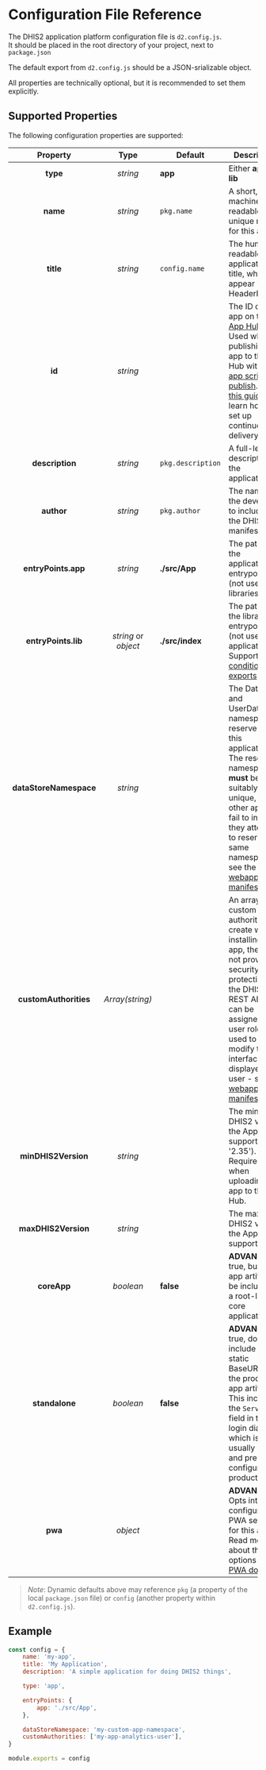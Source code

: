 # Configuration File Reference

The DHIS2 application platform configuration file is `d2.config.js`.<br/>
It should be placed in the root directory of your project, next to `package.json`

The default export from `d2.config.js` should be a JSON-srializable object.

All properties are technically optional, but it is recommended to set them explicitly.

## Supported Properties

The following configuration properties are supported:

|        Property        |         Type         | Default           | Description                                                                                                                                                                                                                                                                                                    |
| :--------------------: | :------------------: | ----------------- | -------------------------------------------------------------------------------------------------------------------------------------------------------------------------------------------------------------------------------------------------------------------------------------------------------------- |
|        **type**        |       _string_       | **app**           | Either **app** or **lib**                                                                                                                                                                                                                                                                                      |
|        **name**        |       _string_       | `pkg.name`        | A short, machine-readable unique name for this app                                                                                                                                                                                                                                                             |
|       **title**        |       _string_       | `config.name`     | The human-readable application title, which will appear in the HeaderBar                                                                                                                                                                                                                                       |
|         **id**         |       _string_       |                   | The ID of the app on the [App Hub](https://apps.dhis2.org/). Used when publishing the app to the App Hub with [d2 app scripts publish](../scripts/publish). See [this guide](https://developers.dhis2.org/docs/guides/publish-apphub/) to learn how to set up continuous delivery.                             |
|    **description**     |       _string_       | `pkg.description` | A full-length description of the application                                                                                                                                                                                                                                                                   |
|       **author**       |       _string_       | `pkg.author`      | The name of the developer to include in the DHIS2 manifest                                                                                                                                                                                                                                                     |
|  **entryPoints.app**   |       _string_       | **./src/App**     | The path to the application entrypoint (not used for libraries)                                                                                                                                                                                                                                                |
|  **entryPoints.lib**   | _string_ or _object_ | **./src/index**   | The path to the library entrypoint(s) (not used for applications). Supports [conditional exports](https://nodejs.org/dist/latest-v16.x/docs/api/packages.html#packages_conditional_exports)                                                                                                                    |
| **dataStoreNamespace** |       _string_       |                   | The DataStore and UserDataStore namespace to reserve for this application. The reserved namespace **must** be suitably unique, as other apps will fail to install if they attempt to reserve the same namespace - see the [webapp manifest docs](https://docs.dhis2.org/en/develop/loading-apps.html)          |
| **customAuthorities**  |   _Array(string)_    |                   | An array of custom authorities to create when installing the app, these do not provide security protections in the DHIS2 REST API but can be assigned to user roles and used to modify the interface displayed to a user - see the [webapp manifest docs](https://docs.dhis2.org/en/develop/loading-apps.html) |
|  **minDHIS2Version**   |       _string_       |                   | The minimum DHIS2 version the App supports (eg. '2.35'). Required when uploading an app to the App Hub.                                                                                                                                                                                                        |
|  **maxDHIS2Version**   |       _string_       |                   | The maximum DHIS2 version the App supports.                                                                                                                                                                                                                                                                    |
|      **coreApp**       |      _boolean_       | **false**         | **ADVANCED** If true, build an app artifact to be included as a root-level core application                                                                                                                                                                                                                    |
|     **standalone**     |      _boolean_       | **false**         | **ADVANCED** If true, do NOT include a static BaseURL in the production app artifact. This includes the `Server` field in the login dialog, which is usually hidden and pre-configured in production.                                                                                                          |
|        **pwa**         |       _object_       |                   | **ADVANCED** Opts into and configures PWA settings for this app. Read more about the options in [the PWA docs](pwa/pwa).                                                                                                                                                                                       |

> _Note_: Dynamic defaults above may reference `pkg` (a property of the local `package.json` file) or `config` (another property within `d2.config.js`).

## Example

```js
const config = {
    name: 'my-app',
    title: 'My Application',
    description: 'A simple application for doing DHIS2 things',

    type: 'app',

    entryPoints: {
        app: './src/App',
    },

    dataStoreNamespace: 'my-custom-app-namespace',
    customAuthorities: ['my-app-analytics-user'],
}

module.exports = config
```
